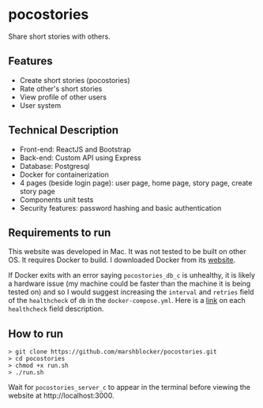 # pocostories
Share short stories with others.

## Features
- Create short stories (pocostories)
- Rate other's short stories
- View profile of other users
- User system

## Technical Description
- Front-end: ReactJS and Bootstrap
- Back-end: Custom API using Express
- Database: Postgresql
- Docker for containerization
- 4 pages (beside login page): user page, home page, story page, create story page
- Components unit tests
- Security features: password hashing and basic authentication

## Requirements to run
This website was developed in Mac. It was not tested to be built on other OS.
It requires Docker to build. I downloaded Docker from its [website](https://docs.docker.com/desktop/install/mac-install/).

If Docker exits with an error saying `pocostories_db_c` is unhealthy, it is likely a hardware issue (my machine could be faster than the machine it is being tested on) and so I would suggest increasing the `interval` and `retries` field of the `healthcheck` of `db` in the `docker-compose.yml`. Here is a [link](https://docs.docker.com/engine/reference/builder/#healthcheck) on each `healthcheck` field description.

## How to run
```
> git clone https://github.com/marshblocker/pocostories.git
> cd pocostories
> chmod +x run.sh
> ./run.sh
```

Wait for `pocostories_server_c` to appear in the terminal before viewing the website at http://localhost:3000.
